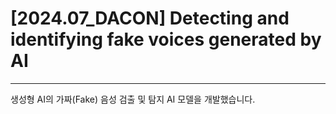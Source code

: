 # [2024.07_DACON] Detecting and identifying fake voices generated by AI

---

생성형 AI의 가짜(Fake) 음성 검출 및 탐지 AI 모델을 개발했습니다.
